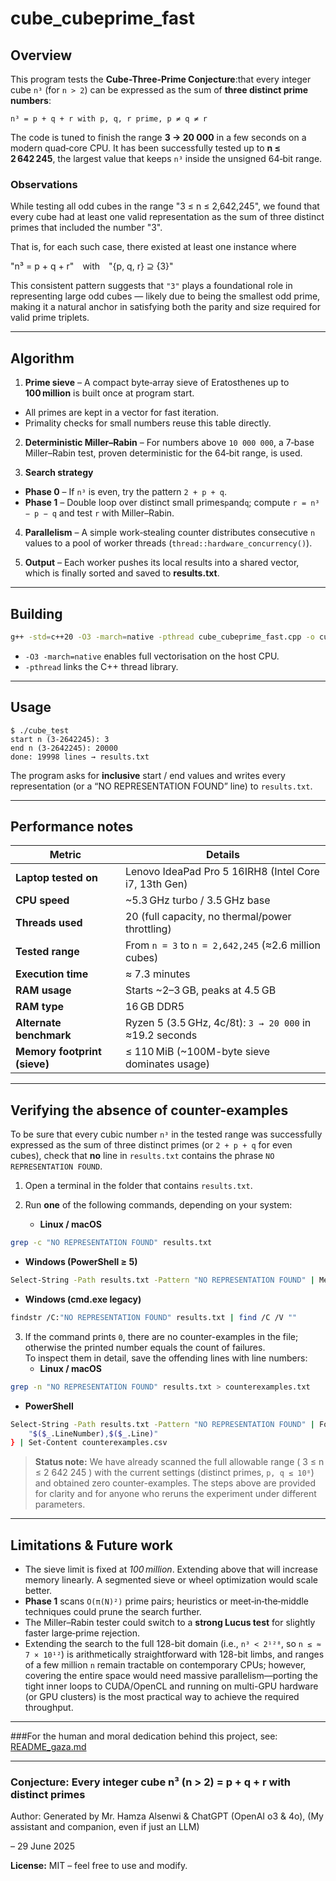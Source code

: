 
# cube_cubeprime_fast

## Overview
This program tests the  **Cube-Three-Prime Conjecture**:that every integer cube `n³` (for `n > 2`)
can be expressed as the sum of **three distinct prime numbers**:

```
n³ = p + q + r with p, q, r prime, p ≠ q ≠ r
```

The code is tuned to finish the range **3 → 20 000** in a few seconds on a modern
quad‑core CPU. It has been successfully tested up to **n ≤ 2 642 245**, the largest value that keeps
`n³` inside the unsigned 64‑bit range.

### Observations

While testing all odd cubes in the range "3 ≤ n ≤ 2,642,245", we found that every cube had at least one valid representation as the sum of three distinct primes that included the number "3".

That is, for each such case, there existed at least one instance where

"n³ = p + q + r" with "{p, q, r} ⊇ {3}"

This consistent pattern suggests that `"3"` plays a foundational role in representing large odd cubes — likely due to being the smallest odd prime, making it a natural anchor in satisfying both the parity and size required for valid prime triplets.

---

## Algorithm

1. **Prime sieve** – A compact byte‑array sieve of Eratosthenes up to **100 million**
is built once at program start.
* All primes are kept in a vector for fast iteration.
* Primality checks for small numbers reuse this table directly.

2. **Deterministic Miller–Rabin** – For numbers above `10 000 000`, a 7‑base
Miller–Rabin test, proven deterministic for the 64‑bit range, is used.

3. **Search strategy**
* **Phase 0** – If `n³` is even, try the pattern `2 + p + q`.
* **Phase 1** – Double loop over distinct small primes`p`and`q`;               compute `r = n³ − p − q` and test `r` with Miller–Rabin.

4. **Parallelism** – A simple work‑stealing counter distributes consecutive `n`
values to a pool of worker threads (`thread::hardware_concurrency()`).

5. **Output** – Each worker pushes its local results into a shared vector,
which is finally sorted and saved to **results.txt**.

---

## Building

```bash
g++ -std=c++20 -O3 -march=native -pthread cube_cubeprime_fast.cpp -o cube_test
```

* `-O3 -march=native` enables full vectorisation on the host CPU.
* `-pthread` links the C++ thread library.

---

## Usage

```
$ ./cube_test
start n (3-2642245): 3
end n (3-2642245): 20000
done: 19998 lines → results.txt
```

The program asks for **inclusive** start / end values and writes every
representation (or a “NO REPRESENTATION FOUND” line) to `results.txt`.

---

## Performance notes

| Metric                     | Details                                                   |
|---------------------------|------------------------------------------------------------|
| **Laptop tested on**      | Lenovo IdeaPad Pro 5 16IRH8 (Intel Core i7, 13th Gen)     |
| **CPU speed**             | ~5.3 GHz turbo / 3.5 GHz base                              |
| **Threads used**          | 20 (full capacity, no thermal/power throttling)           |
| **Tested range**          | From `n = 3` to `n = 2,642,245` (≈2.6 million cubes)       |
| **Execution time**        | ≈ 7.3 minutes                                              |
| **RAM usage**             | Starts ~2–3 GB, peaks at 4.5 GB                            |
| **RAM type**              | 16 GB DDR5                                                 |
| **Alternate benchmark**   | Ryzen 5 (3.5 GHz, 4c/8t): `3 → 20 000` in ≈19.2 seconds     |
| **Memory footprint (sieve)** | ≤ 110 MiB (~100M-byte sieve dominates usage)             |


---

## Verifying the absence of counter-examples

To be sure that every cubic number `n³` in the tested range was successfully expressed as the sum of three distinct primes (or `2 + p + q` for even cubes), check that **no** line in `results.txt` contains the phrase `NO REPRESENTATION FOUND`.

1. Open a terminal in the folder that contains `results.txt`.
2. Run **one** of the following commands, depending on your system:

   * **Linux / macOS**  
```bash
grep -c "NO REPRESENTATION FOUND" results.txt 
```

   * **Windows (PowerShell ≥ 5)**  
```bash 
Select-String -Path results.txt -Pattern "NO REPRESENTATION FOUND" | Measure-Object
```

   * **Windows (cmd.exe legacy)**  
```bash
findstr /C:"NO REPRESENTATION FOUND" results.txt | find /C /V ""
```

3. If the command prints `0`, there are no counter-examples in the file; otherwise the printed number equals the count of failures.  
   To inspect them in detail, save the offending lines with line numbers:
   * **Linux / macOS**
```bash
grep -n "NO REPRESENTATION FOUND" results.txt > counterexamples.txt
```
   * **PowerShell**
```bash
Select-String -Path results.txt -Pattern "NO REPRESENTATION FOUND" | ForEach-Object {
    "$($_.LineNumber),$($_.Line)"
} | Set-Content counterexamples.csv
```

> **Status note:** We have already scanned the full allowable range ( 3 ≤ n ≤ 2 642 245 ) with the current settings (distinct primes, `p, q ≤ 10⁸`) and obtained zero counter-examples. The steps above are provided for clarity and for anyone who reruns the experiment under different parameters.

---

## Limitations & Future work


* The sieve limit is fixed at *100 million*. Extending above that will
increase memory linearly. A segmented sieve or wheel optimization would
scale better.
* **Phase 1** scans `O(π(N)²)` prime pairs; heuristics or meet‑in‑the‑middle
techniques could prune the search further.
* The Miller–Rabin tester could switch to a **strong Lucus test** for slightly
faster large‑prime rejection.
* Extending the search to the full 128-bit domain (i.e., `n³ < 2¹²⁸`, so `n ≤ ≈ 7 × 10¹²`) is arithmetically straightforward with 128-bit limbs, and ranges of a few million `n` remain tractable on contemporary CPUs; however, covering the entire space would need massive parallelism—porting the tight inner loops to CUDA/OpenCL and running on multi-GPU hardware (or GPU clusters) is the most practical way to achieve the required throughput.

---
###For the human and moral dedication behind this project, see: [README_gaza.md](./README_gaza.md)

---

### Conjecture: Every integer cube n³ (n > 2) = p + q + r with distinct primes

Author: Generated by Mr. Hamza Alsenwi & ChatGPT (OpenAI o3 & 4o), (My assistant and companion, even if just an LLM)

– 29 June 2025

**License:** MIT – feel free to use and modify.
